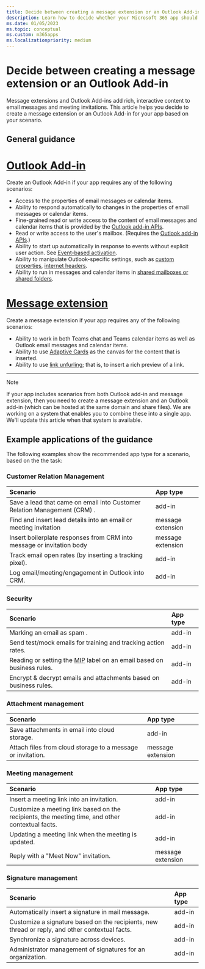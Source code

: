 ```yaml
---
title: Decide between creating a message extension or an Outlook Add-in
description: Learn how to decide whether your Microsoft 365 app should be message extension or an Outlook Add-in.
ms.date: 01/05/2023
ms.topic: conceptual
ms.custom: m365apps
ms.localizationpriority: medium
---
```

# Decide between creating a message extension or an Outlook Add-in

Message extensions and Outlook Add-ins add rich, interactive content to email messages and meeting invitations. This article helps you decide to create a message extension or an Outlook Add-in for your app based on your scenario.

## General guidance

# [Outlook Add-in](#tab/outlook-add-in)

Create an Outlook Add-in if your app requires any of the following scenarios:

* Access to the properties of email messages or calendar items.
* Ability to respond automatically to changes in the properties of email messages or calendar items.
* Fine-grained read or write access to the content of email messages and calendar items that is provided by the [Outlook add-in APIs](/office/dev/add-ins/outlook/apis.md).
* Read or write access to the user's mailbox. (Requires the [Outlook add-in APIs](/office/dev/add-ins/outlook/apis.md).)
* Ability to start up automatically in response to events without explicit user action. See [Event-based activation](/office/dev/add-ins/outlook/autolaunch.md).
* Ability to manipulate Outlook-specific settings, such as [custom properties](/office/dev/add-ins/outlook/metadata-for-an-outlook-add-in.md), [internet headers](/office/dev/add-ins/outlook/internet-headers.md).
* Ability to run in messages and calendar items in [shared mailboxes or shared folders](/office/dev/add-ins/outlook/delegate-access.md).

# [Message extension](#tab/message-extension)

Create a message extension if your app requires any of the following scenarios:

* Ability to work in both Teams chat and Teams calendar items as well as Outlook email messages and calendar items.
* Ability to use [Adaptive Cards](../task-modules-and-cards/cards/design-effective-cards.md) as the canvas for the content that is inserted.
* Ability to use [link unfurling](../messaging-extensions/how-to/link-unfurling.md); that is, to insert a rich preview of a link.

---

> [!NOTE]
> If your app includes scenarios from both Outlook add-in and message extension, then you need to create a message extension and an Outlook add-in (which can be hosted at the same domain and share files). We are working on a system that enables you to combine these into a single app. We'll update this article when that system is available.

## Example applications of the guidance

The following examples show the recommended app type for a scenario, based on the the task:

### Customer Relation Management

| Scenario | App type |
|:--|:--|
| Save a lead that came on email into Customer Relation Management (CRM) .| add-in |
| Find and insert lead details into an email or meeting invitation | message extension |
| Insert boilerplate responses from CRM into message or invitation body | message extension |
| Track email open rates (by inserting a tracking pixel). | add-in |
| Log email/meeting/engagement in Outlook into CRM. | add-in |

### Security

| Scenario | App type |
|:--|:--|
| Marking an email as spam .| add-in |
| Send test/mock emails for training and tracking action rates. | add-in |
| Reading or setting the [MIP](https://techcommunity.microsoft.com/t5/security-compliance-and-identity/announcing-new-microsoft-information-protection-capabilities-to/ba-p/1999692) label on an email based on business rules. | add-in |
| Encrypt & decrypt emails and attachments based on business rules. | add-in |

### Attachment management

| Scenario | App type |
|:--|:--|
| Save attachments in email into cloud storage. | add-in |
| Attach files from cloud storage to a message or invitation. | message extension |

### Meeting management

| Scenario | App type |
|:--|:--|
| Insert a meeting link into an invitation. | add-in |
| Customize a meeting link based on the recipients, the meeting time, and other contextual facts. | add-in |
| Updating a meeting link when the meeting is updated. | add-in |
| Reply with a "Meet Now" invitation. | message extension |

### Signature management

| Scenario | App type |
|:--|:--|
| Automatically insert a signature in mail message. | add-in |
| Customize a signature based on the recipients, new thread or reply, and other contextual facts. | add-in |
| Synchronize a signature across devices. | add-in |
| Administrator management of signatures for an organization. | add-in |
